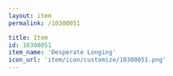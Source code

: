 ```yaml
---
layout: item
permalink: /10300051

title: Item
id: 10300051
item_name: 'Desperate Longing'
icon_url: 'item/icon/customize/10300051.png'
---
```

